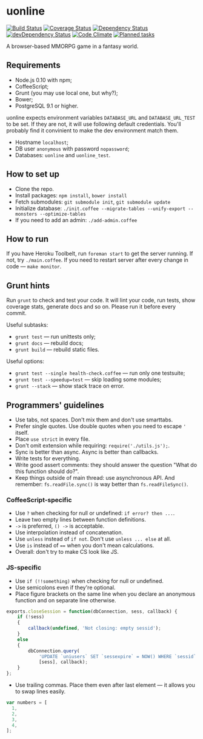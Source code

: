 uonline
=======

[![Build Status](https://travis-ci.org/uonline/uonline.svg?branch=master)](https://travis-ci.org/uonline/uonline)
[![Coverage Status](https://img.shields.io/coveralls/uonline/uonline.svg)](https://coveralls.io/r/uonline/uonline?branch=master)
[![Dependency Status](https://david-dm.org/uonline/uonline.svg)](https://david-dm.org/uonline/uonline)
[![devDependency Status](https://david-dm.org/uonline/uonline/dev-status.svg)](https://david-dm.org/uonline/uonline#info=devDependencies)
[![Code Climate](http://img.shields.io/codeclimate/github/uonline/uonline.svg)](https://codeclimate.com/github/uonline/uonline)
[![Planned tasks](https://badge.waffle.io/uonline/uonline.svg?label=on%20fire&title=Tasks)](http://waffle.io/uonline/uonline)

A browser-based MMORPG game in a fantasy world.


Requirements
------------

* Node.js 0.10 with npm;
* CoffeeScript;
* Grunt (you may use local one, but why?);
* Bower;
* PostgreSQL 9.1 or higher.

uonline expects environment variables `DATABASE_URL` and `DATABASE_URL_TEST` to be set. If they are not, it will use following default credentials. You'll probably find it convinient to make the dev environment match them.

* Hostname `localhost`;
* DB user `anonymous` with password `nopassword`;
* Databases: `uonline` and `uonline_test`.


How to set up
-------------

* Clone the repo.
* Install packages: `npm install`, `bower install`
* Fetch submodules: `git submodule init`, `git submodule update`
* Initialize database: `./init.coffee --migrate-tables --unify-export --monsters --optimize-tables`
* If you need to add an admin: `./add-admin.coffee`


How to run
----------

If you have Heroku Toolbelt, run `foreman start` to get the server running. If not, try `./main.coffee`. If you need to restart server after every change in code — `make monitor`.


Grunt hints
-----------

Run `grunt` to check and test your code. It will lint your code, run tests, show coverage stats, generate docs and so on. Please run it before every commit.

Useful subtasks:

* `grunt test` — run unittests only;
* `grunt docs` — rebuild docs;
* `grunt build` — rebuild static files.

Useful options:

* `grunt test --single health-check.coffee` — run only one testsuite;
* `grunt test --speedup=test` — skip loading some modules;
* `grunt --stack` — show stack trace on error.


Programmers' guidelines
-----------------------

* Use tabs, not spaces. Don't mix them and don't use smarttabs.
* Prefer single quotes. Use double quotes when you need to escape `'` itself.
* Place `use strict` in every file.
* Don't omit extension while requiring: `require('./utils.js');`.
* Sync is better than async. Async is better than callbacks.
* Write tests for everything.
* Write good assert comments: they should answer the question "What do this function should do?".
* Keep things outside of main thread: use asynchronous API. And remember: `fs.readFile.sync()` is way better than `fs.readFileSync()`.


### CoffeeScript-specific

* Use `?` when checking for null or undefined: `if error? then ...`.
* Leave two empty lines between function definitions.
* `->` is preferred, `() ->` is acceptable.
* Use interpolation instead of concatenation.
* Use `unless` instead of `if not`. Don't use `unless ... else` at all.
* Use `is` instead of `==` when you don't mean calculations.
* Overall: don't try to make CS look like JS.


### JS-specific

* Use `if (!!something)` when checking for null or undefined.
* Use semicolons even if they're optional.
* Place figure brackets on the same line when you declare an anonymous function and on separate line otherwise.

```js
exports.closeSession = function(dbConnection, sess, callback) {
	if (!sess)
	{
		callback(undefined, 'Not closing: empty sessid');
	}
	else
	{
		dbConnection.query(
			'UPDATE `uniusers` SET `sessexpire` = NOW() WHERE `sessid` = ?',
			[sess], callback);
	}
};
```

* Use trailing commas. Place them even after last element — it allows you to swap lines easily.

```js
var numbers = [
  1,
  2,
  3,
  4,
];
```
